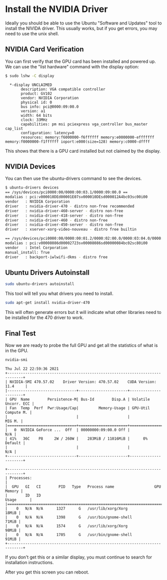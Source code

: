 # Install the NVIDIA Driver

Ideally you should be able to use the Ubuntu "Software and Updates" tool to install the NIVIDA driver.  This usually works, but if you get errors, you may need to use the unix shell.


## NVIDIA Card Verification
You can first verify that the GPU card has been installed and powered up.  We can use the "list hardware" command with the display option:

```sh
$ sudo lshw -C display
```

```
  *-display UNCLAIMED       
       description: VGA compatible controller
       product: GV102
       vendor: NVIDIA Corporation
       physical id: 0
       bus info: pci@0000:09:00.0
       version: a1
       width: 64 bits
       clock: 33MHz
       capabilities: pm msi pciexpress vga_controller bus_master cap_list
       configuration: latency=0
       resources: memory:f6000000-f6ffffff memory:e0000000-efffffff memory:f0000000-f1ffffff ioport:e000(size=128) memory:c0000-dffff
```

This shows that there is a GPU card installed but not claimed by the display.

## NVIDIA Devices
You can then use the ubuntu-drivers command to see the devices.

```sh
$ ubuntu-drivers devices
== /sys/devices/pci0000:00/0000:00:03.1/0000:09:00.0 ==
modalias : pci:v000010DEd00001E07sv000010DEsd000012A4bc03sc00i00
vendor   : NVIDIA Corporation
driver   : nvidia-driver-470 - distro non-free recommended
driver   : nvidia-driver-460-server - distro non-free
driver   : nvidia-driver-418-server - distro non-free
driver   : nvidia-driver-460 - distro non-free
driver   : nvidia-driver-450-server - distro non-free
driver   : xserver-xorg-video-nouveau - distro free builtin

== /sys/devices/pci0000:00/0000:00:01.2/0000:02:00.0/0000:03:04.0/0000:05:00.0 ==
modalias : pci:v00008086d00002723sv00008086sd00000084bc02sc80i00
vendor   : Intel Corporation
manual_install: True
driver   : backport-iwlwifi-dkms - distro free

```

## Ubuntu Drivers Autoinstall

```sh
sudo ubuntu-drivers autoinstall
```

This tool will tell you what drivers you need to install.

```sh
sudo apt-get install nvidia-driver-470
```

This will often generate errors but it will indicate what other libraries need to be installed for the 470 driver to work.

## Final Test

Now we are ready to probe the full GPU and get all the statistics of what is in the GPU.

```sh
nvidia-smi
```

```
Thu Jul 22 22:59:36 2021       
+-----------------------------------------------------------------------------+
| NVIDIA-SMI 470.57.02    Driver Version: 470.57.02    CUDA Version: 11.4     |
|-------------------------------+----------------------+----------------------+
| GPU  Name        Persistence-M| Bus-Id        Disp.A | Volatile Uncorr. ECC |
| Fan  Temp  Perf  Pwr:Usage/Cap|         Memory-Usage | GPU-Util  Compute M. |
|                               |                      |               MIG M. |
|===============================+======================+======================|
|   0  NVIDIA GeForce ...  Off  | 00000000:09:00.0 Off |                  N/A |
| 41%   36C    P8     2W / 260W |    283MiB / 11016MiB |      0%      Default |
|                               |                      |                  N/A |
+-------------------------------+----------------------+----------------------+
                                                                               
+-----------------------------------------------------------------------------+
| Processes:                                                                  |
|  GPU   GI   CI        PID   Type   Process name                  GPU Memory |
|        ID   ID                                                   Usage      |
|=============================================================================|
|    0   N/A  N/A      1327      G   /usr/lib/xorg/Xorg                 18MiB |
|    0   N/A  N/A      1398      G   /usr/bin/gnome-shell               71MiB |
|    0   N/A  N/A      1574      G   /usr/lib/xorg/Xorg                 98MiB |
|    0   N/A  N/A      1705      G   /usr/bin/gnome-shell               91MiB |
+-----------------------------------------------------------------------------+
```

If you don't get this or a similar display, you must continue to search for installation instructions.

After you get this screen you can reboot.